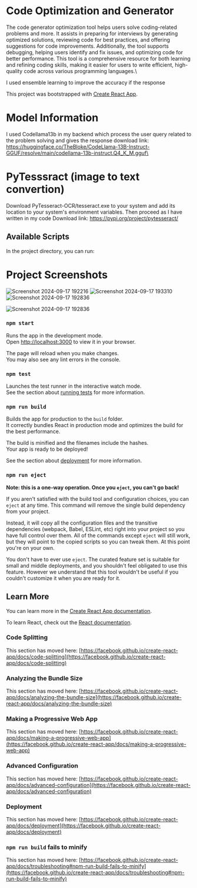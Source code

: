 # Code Optimization and Generator
The code generator optimization tool helps users solve coding-related problems and more. It assists in preparing for interviews by generating optimized solutions, reviewing code for best practices, and offering suggestions for code improvements. Additionally, the tool supports debugging, helping users identify and fix issues, and optimizing code for better performance. This tool is a comprehensive resource for both learning and refining coding skills, making it easier for users to write efficient, high-quality code across various programming languages.\

I used ensemble learning to improve the accuracy if the response 

This project was bootstrapped with [Create React App](https://github.com/facebook/create-react-app).

# Model Information
I used Codellama13b in my backend which process the user query related to the problem solving and gives the response 
download link: https://huggingface.co/TheBloke/CodeLlama-13B-Instruct-GGUF/resolve/main/codellama-13b-instruct.Q4_K_M.gguf\

# PyTesssract (image to text convertion)
  Download PyTesseract-OCR/tesseract.exe to your system and add its location to your system's environment variables. Then proceed as I have written in my code
  Download link: https://pypi.org/project/pytesseract/
## Available Scripts
In the project directory, you can run:
# Project Screenshots
![Screenshot 2024-09-17 192216](https://github.com/user-attachments/assets/3004db6a-80ac-4c53-beab-c61a3c72a2f4)
![Screenshot 2024-09-17 193310](https://github.com/user-attachments/assets/f64b1f5c-0b3d-4f0b-8620-518cbcb9c469)
![Screenshot 2024-09-17 192836](https://github.com/user-attachments/assets/45bc6b01-664e-4533-8660-606225cb290b)

![Screenshot 2024-09-17 192836](https://github.com/user-attachments/assets/f0bae5f4-700d-4972-b29d-d3fd2f12c54c)

### `npm start`

Runs the app in the development mode.\
Open [http://localhost:3000](http://localhost:3000) to view it in your browser.

The page will reload when you make changes.\
You may also see any lint errors in the console.

### `npm test`

Launches the test runner in the interactive watch mode.\
See the section about [running tests](https://facebook.github.io/create-react-app/docs/running-tests) for more information.

### `npm run build`

Builds the app for production to the `build` folder.\
It correctly bundles React in production mode and optimizes the build for the best performance.

The build is minified and the filenames include the hashes.\
Your app is ready to be deployed!

See the section about [deployment](https://facebook.github.io/create-react-app/docs/deployment) for more information.

### `npm run eject`

**Note: this is a one-way operation. Once you `eject`, you can't go back!**

If you aren't satisfied with the build tool and configuration choices, you can `eject` at any time. This command will remove the single build dependency from your project.

Instead, it will copy all the configuration files and the transitive dependencies (webpack, Babel, ESLint, etc) right into your project so you have full control over them. All of the commands except `eject` will still work, but they will point to the copied scripts so you can tweak them. At this point you're on your own.

You don't have to ever use `eject`. The curated feature set is suitable for small and middle deployments, and you shouldn't feel obligated to use this feature. However we understand that this tool wouldn't be useful if you couldn't customize it when you are ready for it.

## Learn More

You can learn more in the [Create React App documentation](https://facebook.github.io/create-react-app/docs/getting-started).

To learn React, check out the [React documentation](https://reactjs.org/).

### Code Splitting

This section has moved here: [https://facebook.github.io/create-react-app/docs/code-splitting](https://facebook.github.io/create-react-app/docs/code-splitting)

### Analyzing the Bundle Size

This section has moved here: [https://facebook.github.io/create-react-app/docs/analyzing-the-bundle-size](https://facebook.github.io/create-react-app/docs/analyzing-the-bundle-size)

### Making a Progressive Web App

This section has moved here: [https://facebook.github.io/create-react-app/docs/making-a-progressive-web-app](https://facebook.github.io/create-react-app/docs/making-a-progressive-web-app)

### Advanced Configuration

This section has moved here: [https://facebook.github.io/create-react-app/docs/advanced-configuration](https://facebook.github.io/create-react-app/docs/advanced-configuration)

### Deployment

This section has moved here: [https://facebook.github.io/create-react-app/docs/deployment](https://facebook.github.io/create-react-app/docs/deployment)

### `npm run build` fails to minify

This section has moved here: [https://facebook.github.io/create-react-app/docs/troubleshooting#npm-run-build-fails-to-minify](https://facebook.github.io/create-react-app/docs/troubleshooting#npm-run-build-fails-to-minify)


